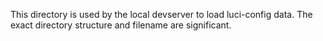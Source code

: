 This directory is used by the local devserver to load luci-config data.
The exact directory structure and filename are significant.
